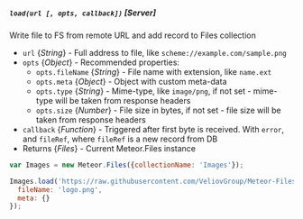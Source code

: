 ##### `load(url [, opts, callback])` [*Server*]
Write file to FS from remote URL and add record to Files collection

 - `url` {*String*} - Full address to file, like `scheme://example.com/sample.png`
 - `opts` {*Object*} - Recommended properties:
   - `opts.fileName` {*String*} - File name with extension, like `name.ext`
   - `opts.meta` {*Object*} - Object with custom meta-data
   - `opts.type` {*String*} - Mime-type, like `image/png`, if not set - mime-type will be taken from response headers
   - `opts.size` {*Number*} - File size in bytes, if not set - file size will be taken from response headers
 - `callback` {*Function*} - Triggered after first byte is received. With `error`, and `fileRef`, where `fileRef` is a new record from DB
 - Returns {*Files*} - Current Meteor.Files instance

```javascript
var Images = new Meteor.Files({collectionName: 'Images'});

Images.load('https://raw.githubusercontent.com/VeliovGroup/Meteor-Files/master/logo.png', {
  fileName: 'logo.png',
  meta: {}
});
```